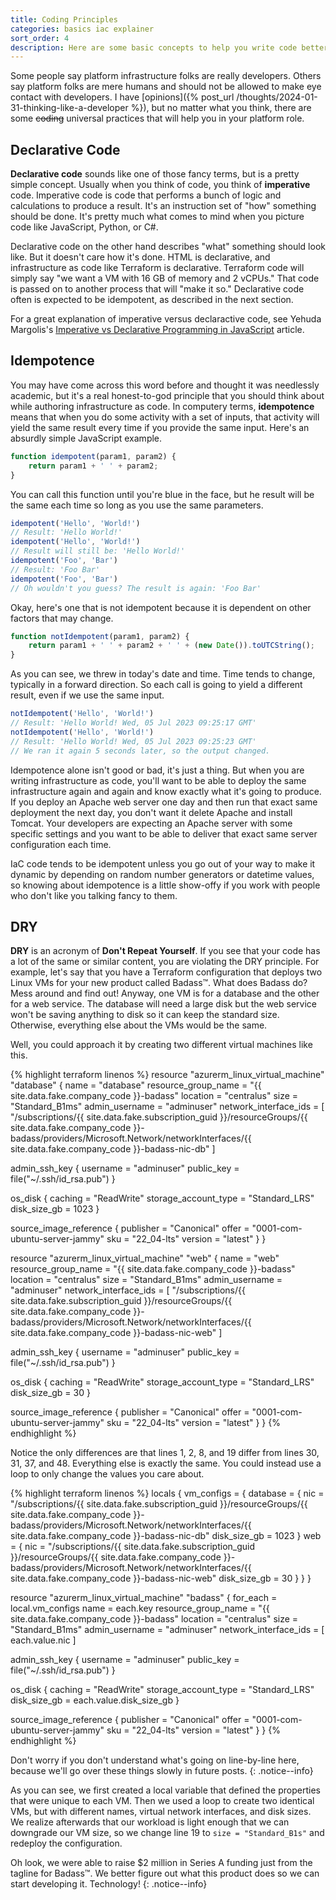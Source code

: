 ```yaml
---
title: Coding Principles
categories: basics iac explainer
sort_order: 4
description: Here are some basic concepts to help you write code better
---
```

Some people say platform infrastructure folks are really developers. Others say platform folks are mere humans and should not be allowed to make eye contact with developers. I have [opinions]({% post_url /thoughts/2024-01-31-thinking-like-a-developer %}), but no matter what you think, there are some ~~coding~~ universal practices that will help you in your platform role.<!--more-->

## Declarative Code

**Declarative code** sounds like one of those fancy terms, but is a pretty simple concept. Usually when you think of code, you think of **imperative** code. Imperative code is code that performs a bunch of logic and calculations to produce a result. It's an instruction set of "how" something should be done. It's pretty much what comes to mind when you picture code like JavaScript, Python, or C#.

Declarative code on the other hand describes "what" something should look like. But it doesn't care how it's done. HTML is declarative, and infrastructure as code like Terraform is declarative. Terraform code will simply say "we want a VM with 16 GB of memory and 2 vCPUs." That code is passed on to another process that will "make it so." Declarative code often is expected to be idempotent, as described in the next section.

For a great explanation of imperative versus declaractive code, see Yehuda Margolis's [Imperative vs Declarative Programming in JavaScript](https://www.linkedin.com/pulse/imperative-vs-declarative-programming-javascript-yehuda-margolis) article.

## Idempotence

You may have come across this word before and thought it was needlessly academic, but it's a real honest-to-god principle that you should think about while authoring infrastructure as code. In computery terms, **idempotence** means that when you do some activity with a set of inputs, that activity will yield the same result every time if you provide the same input. Here's an absurdly simple JavaScript example.

``` javascript
function idempotent(param1, param2) {
    return param1 + ' ' + param2;
}
```

You can call this function until you're blue in the face, but he result will be the same each time so long as you use the same parameters.

``` javascript
idempotent('Hello', 'World!')
// Result: 'Hello World!'
idempotent('Hello', 'World!')
// Result will still be: 'Hello World!'
idempotent('Foo', 'Bar')
// Result: 'Foo Bar'
idempotent('Foo', 'Bar')
// Oh wouldn't you guess? The result is again: 'Foo Bar'
```

Okay, here's one that is not idempotent because it is dependent on other factors that may change.

``` javascript
function notIdempotent(param1, param2) {
    return param1 + ' ' + param2 + ' ' + (new Date()).toUTCString();
}
```

As you can see, we threw in today's date and time. Time tends to change, typically in a forward direction. So each call is going to yield a different result, even if we use the same input.

``` javascript
notIdempotent('Hello', 'World!')
// Result: 'Hello World! Wed, 05 Jul 2023 09:25:17 GMT'
notIdempotent('Hello', 'World!')
// Result: 'Hello World! Wed, 05 Jul 2023 09:25:23 GMT'
// We ran it again 5 seconds later, so the output changed.
```

Idempotence alone isn't good or bad, it's just a thing. But when you are writing infrastructure as code, you'll want to be able to deploy the same infrastructure again and again and know exactly what it's going to produce. If you deploy an Apache web server one day and then run that exact same deployment the next day, you don't want it delete Apache and install Tomcat. Your developers are expecting an Apache server with some specific settings and you want to be able to deliver that exact same server configuration each time.

IaC code tends to be idempotent unless you go out of your way to make it dynamic by depending on random number generators or datetime values, so knowing about idempotence is a little show-offy if you work with people who don't like you talking fancy to them.

## DRY

**DRY** is an acronym of **Don't Repeat Yourself**. If you see that your code has a lot of the same or similar content, you are violating the DRY principle. For example, let's say that you have a Terraform configuration that deploys two Linux VMs for your new product called Badass™. What does Badass do? Mess around and find out! Anyway, one VM is for a database and the other for a web service. The database will need a large disk but the web service won't be saving anything to disk so it can keep the standard size. Otherwise, everything else about the VMs would be the same.

Well, you could approach it by creating two different virtual machines like this.

{% highlight terraform linenos %}
resource "azurerm_linux_virtual_machine" "database" {
  name                = "database"
  resource_group_name = "{{ site.data.fake.company_code }}-badass"
  location            = "centralus"
  size                = "Standard_B1ms"
  admin_username      = "adminuser"
  network_interface_ids = [
    "/subscriptions/{{ site.data.fake.subscription_guid }}/resourceGroups/{{ site.data.fake.company_code }}-badass/providers/Microsoft.Network/networkInterfaces/{{ site.data.fake.company_code }}-badass-nic-db"
  ]

  admin_ssh_key {
    username   = "adminuser"
    public_key = file("~/.ssh/id_rsa.pub")
  }

  os_disk {
    caching              = "ReadWrite"
    storage_account_type = "Standard_LRS"
    disk_size_gb         = 1023
  }

  source_image_reference {
    publisher = "Canonical"
    offer     = "0001-com-ubuntu-server-jammy"
    sku       = "22_04-lts"
    version   = "latest"
  }
}

resource "azurerm_linux_virtual_machine" "web" {
  name                = "web"
  resource_group_name = "{{ site.data.fake.company_code }}-badass"
  location            = "centralus"
  size                = "Standard_B1ms"
  admin_username      = "adminuser"
  network_interface_ids = [
    "/subscriptions/{{ site.data.fake.subscription_guid }}/resourceGroups/{{ site.data.fake.company_code }}-badass/providers/Microsoft.Network/networkInterfaces/{{ site.data.fake.company_code }}-badass-nic-web"
  ]

  admin_ssh_key {
    username   = "adminuser"
    public_key = file("~/.ssh/id_rsa.pub")
  }

  os_disk {
    caching              = "ReadWrite"
    storage_account_type = "Standard_LRS"
    disk_size_gb         = 30
  }

  source_image_reference {
    publisher = "Canonical"
    offer     = "0001-com-ubuntu-server-jammy"
    sku       = "22_04-lts"
    version   = "latest"
  }
}
{% endhighlight %}

Notice the only differences are that lines 1, 2, 8, and 19 differ from lines 30, 31, 37, and 48. Everything else is exactly the same. You could instead use a loop to only change the values you care about.

{% highlight terraform linenos %}
locals {
  vm_configs = {
    database = {
      nic = "/subscriptions/{{ site.data.fake.subscription_guid }}/resourceGroups/{{ site.data.fake.company_code }}-badass/providers/Microsoft.Network/networkInterfaces/{{ site.data.fake.company_code }}-badass-nic-db"
      disk_size_gb = 1023
    }
    web = {
      nic = "/subscriptions/{{ site.data.fake.subscription_guid }}/resourceGroups/{{ site.data.fake.company_code }}-badass/providers/Microsoft.Network/networkInterfaces/{{ site.data.fake.company_code }}-badass-nic-web"
      disk_size_gb = 30
    }
  }
}

resource "azurerm_linux_virtual_machine" "badass" {
  for_each            = local.vm_configs
  name                = each.key
  resource_group_name = "{{ site.data.fake.company_code }}-badass"
  location            = "centralus"
  size                = "Standard_B1ms"
  admin_username      = "adminuser"
  network_interface_ids = [
    each.value.nic
  ]

  admin_ssh_key {
    username   = "adminuser"
    public_key = file("~/.ssh/id_rsa.pub")
  }

  os_disk {
    caching              = "ReadWrite"
    storage_account_type = "Standard_LRS"
    disk_size_gb         = each.value.disk_size_gb
  }

  source_image_reference {
    publisher = "Canonical"
    offer     = "0001-com-ubuntu-server-jammy"
    sku       = "22_04-lts"
    version   = "latest"
  }
}
{% endhighlight %}

Don't worry if you don't understand what's going on line-by-line here, because we'll go over these things slowly in future posts.
{: .notice--info}

As you can see, we first created a local variable that defined the properties that were unique to each VM. Then we used a loop to create two identical VMs, but with different names, virtual network interfaces, and disk sizes. We realize afterwards that our workload is light enough that we can downgrade our VM size, so we change line 19 to `size = "Standard_B1s"` and redeploy the configuration.

Oh look, we were able to raise $2 million in Series A funding just from the tagline for Badass™. We better figure out what this product does so we can start developing it. Technology!
{: .notice--info}